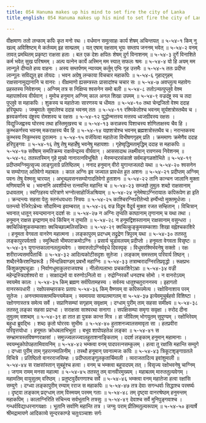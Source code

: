 ```yaml
---
title: 054 Hanuma makes up his mind to set fire the city of Lanka
title_english: 054 Hanuma makes up his mind to set fire the city of Lanka

---
```

<div class="audioEmbed"  caption="श्रीराम-हरिसीताराममूर्ति-घनपाठिभ्यां वचनम्" src="https://archive.org/download/Ramayana-recitation-Sriram-harisItArAmamUrti-Ghanapaati-v2/Kanda_5/Kanda_5_SK-054-Hanuma_makes_up_his_mind_to_set_fire_the_city of Lanka.mp3"></div>
वीक्षमाणः ततो लन्काम् कपिः कृत मनो रथः ।  
वर्धमान समुत्साहः कार्य शेषम् अचिन्तयत् ॥ ५-५४-१  
किम् नु खल्व् अविशिष्टम् मे कर्तव्यम् इह साम्प्रतम् ।  
यत् एषाम् रक्षसाम् भूयः सम्ताप जननम् भवेत् ॥ ५-५४-२  
वनम् तावत् प्रमथितम् प्रकृष्टा राक्षसा हताः ।  
बल एक देशः क्षपितः शेषम् दुर्ग विनाशनम् ॥ ५-५४-३  
दुर्गे विनाशिते कर्म भवेत् सुख परिश्रमम् ।  
अल्प यत्नेन कार्ये अस्मिन् मम स्यात् सफलः श्रमः ॥ ५-५४-४  
यो हि अयम् मम लान्गूले दीप्यते हव्य वाहनः ।  
अस्य सम्तर्पणम् न्याय्यम् कर्तुम् एभिः गृह उत्तमैः ॥ ५-५४-५  
ततः प्रदीप्त लान्गूलः सविद्युत् इव तोयदः ।  
भवन अग्रेषु लन्काया विचचार महाकपिः ॥ ५-५४-६  
गृहाद्गृहम् राक्षसानामुद्यानानि च वानरः ।  
वीक्षमाणो ह्यसम्त्रस्तः प्रासादांश्च चचार सः ॥ ५-५४-७  
अवप्लुत्य महावेगः प्रहस्तस्य निवेशनम् ।  
अग्निम् तत्र स निक्षिप्य श्वसनेन समो बली ॥ ५-५४-८  
ततोऽन्यत्पुप्लुवे वेश्म महापार्श्वस्य वीर्यवान् ।  
मुमोच हनुमान् अग्निम् काल अनल शिखा उपमम् ॥ ५-५४-९  
वज्रदंष्ट्र स्य च तदा पुप्लुवे स महाकपिः ।  
शुकस्य च महातेजाः सारणस्य च धीमतः ॥ ५-५४-१०  
तथा चेन्द्रजितो वेश्म ददाह हरियूथपः ।  
जम्बुमालेः सुमालेश्च ददाह भवनम् ततः ॥ ५-५४-११  
रश्मिकेतोश्च भवनम् सूर्यशत्रोस्तथैव च ।  
ह्रस्वकर्णस्य दंष्ट्रस्य रोमशस्य च रक्षसः ॥ ५-५४-१२  
युद्धोन्मत्तस्य मत्तस्य ध्वजग्रीवस्य रक्षसः ।  
विद्युज्जिह्वस्य घोरस्य तथा हस्तिमुखस्य च ॥ ५-५४-१३  
कराळस्य पिशाचस्य शोणिताक्षस्य चैव हि ।  
कुम्भकर्णस्य भवनम् मकराक्षस्य चैव हि ॥ ५-५४-१४  
यज्ञशत्रोश्च भवनम् ब्रह्मशत्रोस्तथैव च।  
नरान्तकस्य कुम्भस्य निकुम्भस्य दुरात्मनः ॥ ५-५४-१५  
वर्जयित्वा महातेजा विभीषणगृहम् प्रति ।  
क्रममाणः क्रमेणैव ददाह हरिपुङ्गवः ॥ ५-५४-१६  
तेषु तेषु महार्हेषु भवनेषु महायशाः ।  
गृहेष्वृद्धिमतामृद्धिम् ददाह स महाकपिः ॥ ५-५४-१७  
सर्वेषाम् समतिक्रम्य राक्षसेन्द्रस्य वीर्यवान् ।  
आससादाथ लक्ष्मीवान् रावणस्य निवेशनम् ॥ ५-५४-१८  
ततस्तस्मिन् गृहे मुख्ये नानारत्नविभूषिते ।  
मेरुमन्दरसंकाशे सर्वमङ्गळशोभिते ॥ ५-५४-१९  
प्रदीप्तमग्निमुत्सृज्य लाङ्गूलाग्रे प्रतिष्ठितम् ।  
ननाद हनुमान् वीरो युगान्तजलदो यथा ॥ ५-५४-२०  
श्वसनेन च सम्योगात् अतिवेगो महाबलः ।  
काल अग्निः इव जज्वाल प्रावर्धत हुत अशनः ॥ ५-५४-२१  
प्रदीप्तम् अग्निम् पवनः तेषु वेश्मसु चारयत् ।  
अभूच्छ्वसनसम्योगादतिवेगो हुताशनः ॥ ५-५४-२२  
तानि कान्चन जालानि मुक्ता मणिमयानि च ।  
भवनानि अवशीर्यन्त रत्नवन्ति महान्ति च ॥ ५-५४-२३  
सम्जज्ञे तुमुलः शब्दो राक्षसानाम् प्रधावताम् ।  
स्वग्ऱिहस्य परित्राणे भग्नोत्साहोर्जिअश्रियाम् ॥ ५-५४-२४  
नूनेमेषाऽग्निरायातः कपिरूपेण हा इति ।  
क्रन्दन्त्यः सहसा पेतुः स्तनंधयधराः स्त्रियः ॥ ५-५४-२५  
काश्चिरग्निपरीतेभ्यो हर्म्येभ्यो मुक्तमूर्धजाः ।  
पतन्त्यो रेजिरेऽभ्रेभ्यः सौदामिन्य इवाम्बरात् ॥ ५-५४-२६  
वज्र विद्रुम वैदूर्य मुक्ता रजत सम्हितान् ।  
विचित्रान् भवनात् धातून् स्यन्दमानान् ददर्श सः ॥ ५-५४-२७  
न अग्निः तृप्यति काष्ठानाम् तृणानाम् च यथा तथा ।  
हनूमान् राक्षस इन्द्राणाम् वधे किंचिन् न तृप्यति ॥ ५-५४-२८  
न हनूमद्विशस्तानाम् राक्षसानाम् वसुन्धरा ।  
क्वचित्किंशुकसम्काशाः क्वचिच्छाल्मलिसन्निभाः ॥ ५-५४-२९  
क्वचित्कुङ्कुमसम्काशाः शिखा वह्नेश्चकाशिरे ।  
हनूमता वेगवता वानरेण महात्मना ।  
लङ्कापुरम् प्रदग्धम् तद्रुद्रेण त्रिपुरम् यथा ॥ ५-५४-३०  
ततस्तु लङ्कापुरपर्वताग्रे ।  
स्मुत्थितो भीमपराक्रमोऽग्निः ।  
प्रसार्य चूडावलयम् प्रदीप्तो ।  
हनूमता वेगवता विसृष्टः ॥ ५-५४-३१  
युगान्तकालानलतुल्यवेगः ।  
समारुतोऽग्निर्ववृधे दिवस्पृक् ।  
विधूमरश्मिर्भवनेषु सक्तो ।  
रक्षः शरीराज्यसमर्पितार्चिः ॥ ५-५४-३२  
आदित्यकोटीसदृशः सुतेजा ।  
लङ्काम् समस्ताम् परिवार्य तिष्ठन् ।  
शब्दैरनेकैरशनिप्ररूडै ।  
र्भिन्दन्निवाण्डम् प्रबभौ महाग्निः ॥ ५-५४-३३  
तत्राम्बरादग्निरतिप्रवृद्धो ।  
रूक्षप्रभः किंशुकपुष्पचूडाः ।  
निर्वाणधूमाकुलराजयश्च ।  
नीलोत्पलाभाः प्रचकाशिरेऽभ्राः ॥ ५-५४-३४  
वज्री महेन्द्रस्त्रिदशेश्वरो वा ।  
साक्षाद्यमो वा वरुणोऽनिलो वा ।  
रुद्रोग्निरर्को धनदश्च सोमो ।  
न वानरोऽयम् स्वयमेव कालः । ५-५४-३५  
किम् ब्रह्मण सर्वपितामहस्य ।  
सर्वस्य धातुश्चतुराननस्य ।  
इहागतो वानररूपधारी ।  
रक्षोपसम्हारकरः प्रतापः ५-५४-३६  
किम् वैष्णवम् वा कपिरूपमेत्य ।  
रक्षोविनाशाय परम् सुतेजः ।  
अनन्तमव्यक्तमचिन्त्यमेकम् ।  
स्वमायया साम्प्रतमागतम् वा ५-५४-३७  
इत्येवमूचुर्बहवो विशिष्टा ।  
रक्षोगणास्तत्र समेत्य सर्वे ।  
सप्राणिसम्घां सगृहाम् सवृक्षाम् ।  
दग्धाम् पुरीम् ताम् सहसा समीक्ष्य ॥ ५-५४-३८  
ततस्तु लङ्का सहसा प्रदग्धा ।  
सराक्षसा साश्वरथा सनागा ।  
सपक्षिसम्घा समृगा सवृक्षा ।  
रुरोद दीना तुमुलम् सशब्दम् ॥ ५-५४-३९  
हा तात हा पुत्रक कान्त मित्र ।  
हा जीवितम् भोगयुतम् सुपुण्यम् ।  
रक्षोभिरेवम् बहुधा ब्रुवद्भिः ।  
शब्दः कृतो घोररवः सुभीमः ॥ ५-५४-४०  
हुताशनज्वालसमावृता सा ।  
हतप्रवीरा परिवृत्तयोधा ।  
हनूमतः क्रोधबलाभिभूता ।  
बभूव शापोपहतेअ लङ्का ॥ ५-५४-४१  
स सम्भ्रामत्रस्तविषण्णराक्षसां ।  
समुज्ज्वलज्ज्वालहुताशनाङ्किताम् ।  
ददर्श लङ्काम् हनुमान् महामानाः ।  
स्वयम्भूकोपोपहतामिवावनिम् ॥ ५-५४-४२  
भम्क्त्वा वनम् पादपरत्नसम्कुलम् ।  
हत्वा तु रक्षांसि महान्ति सम्युगे ।  
दग्ध्वा पुरीम् ताम् गृहरत्नमालिनीम् ।  
तस्थौ हनूमान् पवनात्मजः कपिः ॥ ५-५४-४३  
त्रिकूटशृङ्गाग्रतले विचित्रे ।  
प्रतिष्ठितो वानरराजसिम्हः ।  
प्रदीप्तलाङ्गूलकृतार्चिमाली ।  
व्यराजतादित्य इवांशुमाली ॥ ५-५४-४४  
स राक्षसांस्तान् सुबहूंश्च हत्वा ।  
वनम् च भम्क्त्वा बहूपादपम् तत् ।  
विसृज्य रक्षोभवनेषु चाग्निम् ।  
जगाम रामम् मनसा महात्मा ॥ ५-५४-४५  
ततस्तु तम् वानवीरमुख्यम् ।  
महाबलम् मारुततुल्यवेगम् ।  
महामतिम् वायुसुतम् वरिष्ठम् ।  
प्रतुष्टवुर्देवगणाश्च सर्वे ॥ ५-५४-४६  
भम्क्त्वा वनम् महातेजा हत्वा रक्षांसि सम्युगे ।  
दग्ध्वा लङ्कापुरीम् रम्याम् रराज स महाकपिः ॥ ५-५४-४७  
तत्र देवाः सगन्धर्वाः सिद्धाश्च परमर्ष्यः ।  
दृष्ट्वा लङ्काम् प्रद्ग्धाम् ताम् विस्मयम् परमम् गताः ॥ ५-५४-४८  
तम् दृष्ट्वा वानरश्रेष्ठम् हनुमन्तम् महाकपिम् ।  
कालाग्निरिति संचिन्त्य सर्वभूतानि तत्रसुः ॥ ५-५४-४९  
देवाश्च सर्वे मुनिपुङ्गवाश्च ।  
गन्धर्वविद्याधरनागयक्षाः ।  
भूतानि सर्वाणि महान्ति तत्र ।  
जग्मुः पराम् प्रीतिमतुल्यरूपाम् ॥ ५-५४-५०  
इत्यार्षे श्रीमद्रामायणे आदिकाव्ये सुन्दरकाण्डे चतुःपञ्चाशः सर्गः